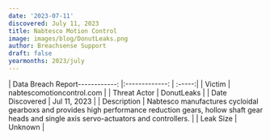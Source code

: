 ```yaml
---
date: '2023-07-11'
discovered: July 11, 2023
title: Nabtesco Motion Control
image: images/blog/DonutLeaks.png
author: Breachsense Support
draft: false
yearmonths: 2023/july
---
```


| Data Breach Report------------:     |:-------------:    | :-----:|
| Victim      | nabtescomotioncontrol.com      | 
| Threat Actor      | DonutLeaks      | 
| Date Discovered      | Jul 11, 2023      | 
| Description      | Nabtesco manufactures cycloidal gearboxs and provides high performance reduction gears, hollow shaft gear heads and single axis servo-actuators and controllers.      | 
| Leak Size      | Unknown      | 

